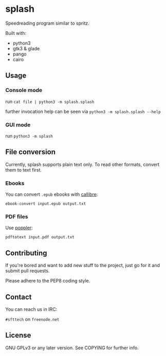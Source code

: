 splash
======

Speedreading program similar to spritz.


Built with:

* python3
* gtk3 & glade
* pango
* cairo


## Usage

### Console mode

run `cat file | python3 -m splash.splash`

further invocation help can be seen via
`python3 -m splash.splash --help`


### GUI mode

run `python3 -m splash`


## File conversion

Currently, splash supports plain text only.
To read other formats, convert them to text first.


### Ebooks

You can convert `.epub` ebooks with [callibre](http://calibre-ebook.com/):

```
ebook-convert input.epub output.txt
```


### PDF files

Use [poppler](http://poppler.freedesktop.org/):

```
pdftotext input.pdf output.txt
```


## Contributing

If you're bored and want to add new stuff to the project,
just go for it and submit pull requests.

Please adhere to the PEP8 coding style.


## Contact

You can reach us in IRC:

`#sfttech` on `freenode.net`


License
-------

GNU GPLv3 or any later version. See COPYING for further info.
